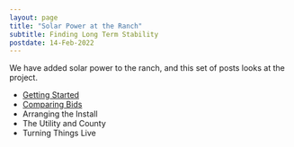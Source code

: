 ```yaml
---
layout: page
title: "Solar Power at the Ranch"
subtitle: Finding Long Term Stability
postdate: 14-Feb-2022
---
```


We have added solar power to the ranch, and this set of posts looks at the project.

- [Getting Started](/projects/solar/gettingstarted)
- [Comparing Bids](/projects/solar/bids.md)
- Arranging the Install
- The Utility and County
- Turning Things Live
